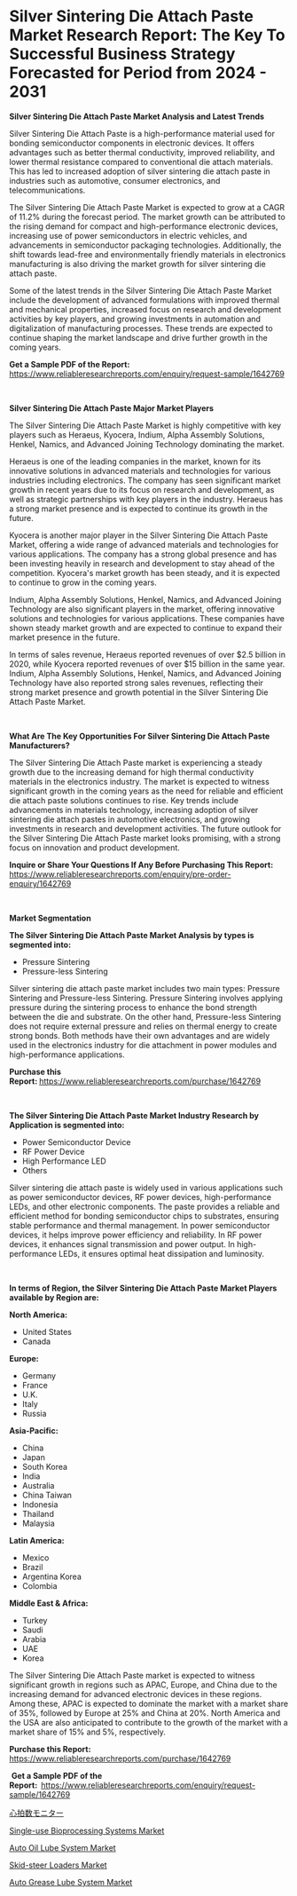 <p><h1>Silver Sintering Die Attach Paste Market Research Report: The Key To Successful Business Strategy Forecasted for Period from 2024 - 2031</h1></p><p><strong>Silver Sintering Die Attach Paste Market Analysis and Latest Trends</strong></p>
<p><p>Silver Sintering Die Attach Paste is a high-performance material used for bonding semiconductor components in electronic devices. It offers advantages such as better thermal conductivity, improved reliability, and lower thermal resistance compared to conventional die attach materials. This has led to increased adoption of silver sintering die attach paste in industries such as automotive, consumer electronics, and telecommunications.</p><p>The Silver Sintering Die Attach Paste Market is expected to grow at a CAGR of 11.2% during the forecast period. The market growth can be attributed to the rising demand for compact and high-performance electronic devices, increasing use of power semiconductors in electric vehicles, and advancements in semiconductor packaging technologies. Additionally, the shift towards lead-free and environmentally friendly materials in electronics manufacturing is also driving the market growth for silver sintering die attach paste.</p><p>Some of the latest trends in the Silver Sintering Die Attach Paste Market include the development of advanced formulations with improved thermal and mechanical properties, increased focus on research and development activities by key players, and growing investments in automation and digitalization of manufacturing processes. These trends are expected to continue shaping the market landscape and drive further growth in the coming years.</p></p>
<p><strong>Get a Sample PDF of the Report:&nbsp;</strong> <a href="https://www.reliableresearchreports.com/enquiry/request-sample/1642769">https://www.reliableresearchreports.com/enquiry/request-sample/1642769</a></p>
<p>&nbsp;</p>
<p><strong>Silver Sintering Die Attach Paste Major Market Players</strong></p>
<p><p>The Silver Sintering Die Attach Paste Market is highly competitive with key players such as Heraeus, Kyocera, Indium, Alpha Assembly Solutions, Henkel, Namics, and Advanced Joining Technology dominating the market. </p><p>Heraeus is one of the leading companies in the market, known for its innovative solutions in advanced materials and technologies for various industries including electronics. The company has seen significant market growth in recent years due to its focus on research and development, as well as strategic partnerships with key players in the industry. Heraeus has a strong market presence and is expected to continue its growth in the future.</p><p>Kyocera is another major player in the Silver Sintering Die Attach Paste Market, offering a wide range of advanced materials and technologies for various applications. The company has a strong global presence and has been investing heavily in research and development to stay ahead of the competition. Kyocera's market growth has been steady, and it is expected to continue to grow in the coming years.</p><p>Indium, Alpha Assembly Solutions, Henkel, Namics, and Advanced Joining Technology are also significant players in the market, offering innovative solutions and technologies for various applications. These companies have shown steady market growth and are expected to continue to expand their market presence in the future.</p><p>In terms of sales revenue, Heraeus reported revenues of over $2.5 billion in 2020, while Kyocera reported revenues of over $15 billion in the same year. Indium, Alpha Assembly Solutions, Henkel, Namics, and Advanced Joining Technology have also reported strong sales revenues, reflecting their strong market presence and growth potential in the Silver Sintering Die Attach Paste Market.</p></p>
<p>&nbsp;</p>
<p><strong>What Are The Key Opportunities For Silver Sintering Die Attach Paste Manufacturers?</strong></p>
<p><p>The Silver Sintering Die Attach Paste market is experiencing a steady growth due to the increasing demand for high thermal conductivity materials in the electronics industry. The market is expected to witness significant growth in the coming years as the need for reliable and efficient die attach paste solutions continues to rise. Key trends include advancements in materials technology, increasing adoption of silver sintering die attach pastes in automotive electronics, and growing investments in research and development activities. The future outlook for the Silver Sintering Die Attach Paste market looks promising, with a strong focus on innovation and product development.</p></p>
<p><strong>Inquire or Share Your Questions If Any Before Purchasing This Report:</strong> <a href="https://www.reliableresearchreports.com/enquiry/pre-order-enquiry/1642769">https://www.reliableresearchreports.com/enquiry/pre-order-enquiry/1642769</a></p>
<p>&nbsp;</p>
<p><strong>Market Segmentation</strong></p>
<p><strong>The Silver Sintering Die Attach Paste Market Analysis by types is segmented into:</strong></p>
<p><ul><li>Pressure Sintering</li><li>Pressure-less Sintering</li></ul></p>
<p><p>Silver sintering die attach paste market includes two main types: Pressure Sintering and Pressure-less Sintering. Pressure Sintering involves applying pressure during the sintering process to enhance the bond strength between the die and substrate. On the other hand, Pressure-less Sintering does not require external pressure and relies on thermal energy to create strong bonds. Both methods have their own advantages and are widely used in the electronics industry for die attachment in power modules and high-performance applications.</p></p>
<p><strong>Purchase this Report:&nbsp;</strong><a href="https://www.reliableresearchreports.com/purchase/1642769">https://www.reliableresearchreports.com/purchase/1642769</a></p>
<p>&nbsp;</p>
<p><strong>The Silver Sintering Die Attach Paste Market Industry Research by Application is segmented into:</strong></p>
<p><ul><li>Power Semiconductor Device</li><li>RF Power Device</li><li>High Performance LED</li><li>Others</li></ul></p>
<p><p>Silver sintering die attach paste is widely used in various applications such as power semiconductor devices, RF power devices, high-performance LEDs, and other electronic components. The paste provides a reliable and efficient method for bonding semiconductor chips to substrates, ensuring stable performance and thermal management. In power semiconductor devices, it helps improve power efficiency and reliability. In RF power devices, it enhances signal transmission and power output. In high-performance LEDs, it ensures optimal heat dissipation and luminosity.</p></p>
<p>&nbsp;</p>
<p><strong>In terms of Region, the Silver Sintering Die Attach Paste Market Players available by Region are:</strong></p>
<p>
    <p> <strong> North America: </strong>
        <ul>
            <li>United States</li>
            <li>Canada</li>
        </ul>
        </p> 
    <p> <strong> Europe: </strong>
        <ul>
            <li>Germany</li>
            <li>France</li>
            <li>U.K.</li>
            <li>Italy</li>
            <li>Russia</li>
        </ul>
        </p> 
    <p> <strong> Asia-Pacific: </strong>
        <ul>
            <li>China</li>
            <li>Japan</li>
            <li>South Korea</li>
            <li>India</li>
            <li>Australia</li>
            <li>China Taiwan</li>
            <li>Indonesia</li>
            <li>Thailand</li>
            <li>Malaysia</li>
        </ul>
        </p> 
    <p> <strong> Latin America: </strong>
        <ul>
            <li>Mexico</li>
            <li>Brazil</li>
            <li>Argentina Korea</li>
            <li>Colombia</li>
        </ul>
        </p> 
    <p> <strong> Middle East & Africa: </strong>
        <ul>
            <li>Turkey</li>
            <li>Saudi</li>
            <li>Arabia</li>
            <li>UAE</li>
            <li>Korea</li>
        </ul>
    </p>
    </p>
<p><p>The Silver Sintering Die Attach Paste market is expected to witness significant growth in regions such as APAC, Europe, and China due to the increasing demand for advanced electronic devices in these regions. Among these, APAC is expected to dominate the market with a market share of 35%, followed by Europe at 25% and China at 20%. North America and the USA are also anticipated to contribute to the growth of the market with a market share of 15% and 5%, respectively.</p></p>
<p><strong>Purchase this Report: </strong><a href="https://www.reliableresearchreports.com/purchase/1642769">https://www.reliableresearchreports.com/purchase/1642769</a></p>
<p>&nbsp;<strong>Get a Sample PDF of the Report:&nbsp;&nbsp;</strong><a href="https://www.reliableresearchreports.com/enquiry/request-sample/1642769">https://www.reliableresearchreports.com/enquiry/request-sample/1642769</a></p>
<p><strong></strong></p>
<p><p><a href="https://medium.com/@luispacocha/%E5%BF%83%E6%8B%8D%E6%95%B0%E3%83%A2%E3%83%8B%E3%82%BF%E3%83%BC%E5%B8%82%E5%A0%B4-%E7%AB%B6%E4%BA%89%E5%88%86%E6%9E%90-%E5%B8%82%E5%A0%B4%E5%8B%95%E5%90%91-2031%E5%B9%B4%E3%81%BE%E3%81%A7%E3%81%AE%E4%BA%88%E6%B8%AC-a5dd26cfdd54">心拍数モニター</a></p><p><a href="https://extreme-scabiosa-c81.notion.site/Single-use-Bioprocessing-Systems-Market-Size-Growth-and-Forecast-from-2024-2031-095a1be061384bc38446f44e79a175a9">Single-use Bioprocessing Systems Market</a></p><p><a href="https://issuu.com/reportprime-2/docs/auto-oil-lube-system-market-size-2030.pptx">Auto Oil Lube System Market</a></p><p><a href="https://metal-farmhouse-e95.notion.site/Skid-steer-Loaders-Market-Size-Growth-Outlook-from-2024-to-2031-projecting-at-Market-s-Trends-Anal-b96d726037df4c608a541ffa5f22c2aa">Skid-steer Loaders Market</a></p><p><a href="https://issuu.com/reportprime-2/docs/auto-grease-lube-system-market-size-2030.pptx">Auto Grease Lube System Market</a></p></p>